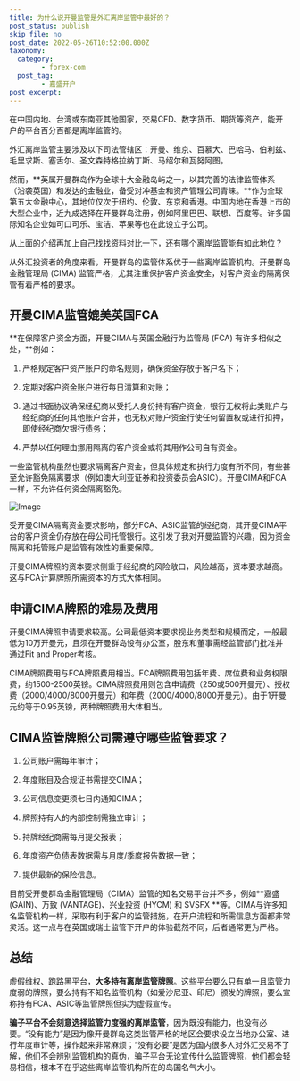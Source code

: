 ```yaml
---
title: 为什么说开曼监管是外汇离岸监管中最好的？
post_status: publish
skip_file: no
post_date: 2022-05-26T10:52:00.000Z
taxonomy:
  category:
        - forex-com
  post_tag:
        - 嘉盛开户
post_excerpt: 
---
```

在中国内地、台湾或东南亚其他国家，交易CFD、数字货币、期货等资产，能开户的平台百分百都是离岸监管的。

外汇离岸监管主要涉及以下司法管辖区：开曼、维京、百慕大、巴哈马、伯利兹、毛里求斯、塞舌尔、圣文森特格拉纳丁斯、马绍尔和瓦努阿图。

然而，**英属开曼群岛作为全球十大金融岛屿之一，以其完善的法律监管体系（沿袭英国）和发达的金融业，备受对冲基金和资产管理公司青睐。**作为全球第五大金融中心，其地位仅次于纽约、伦敦、东京和香港。中国内地在香港上市的大型企业中，近九成选择在开曼群岛注册，例如阿里巴巴、联想、百度等。许多国际知名企业如可口可乐、宝洁、苹果等也在此设立子公司。

从上面的介绍再加上自己找找资料对比一下，还有哪个离岸监管能有如此地位？

从外汇投资者的角度来看，开曼群岛的监管体系优于一些离岸监管机构。开曼群岛金融管理局 (CIMA) 监管严格，尤其注重保护客户资金安全，对客户资金的隔离保管有着严格的要求。

## 开曼CIMA监管媲美英国FCA

**在保障客户资金方面，开曼CIMA与英国金融行为监管局 (FCA) 有许多相似之处，**例如：

1. 严格规定客户资产账户的命名规则，确保资金存放于客户名下；

1. 定期对客户资金账户进行每日清算和对账；

1. 通过书面协议确保经纪商以受托人身份持有客户资金，银行无权将此类账户与经纪商的任何其他账户合并，也无权对账户资金行使任何留置权或进行扣押，即使经纪商欠银行债务；

1. 严禁以任何理由挪用隔离的客户资金或将其用作公司自有资金。

一些监管机构虽然也要求隔离客户资金，但具体规定和执行力度有所不同，有些甚至允许豁免隔离要求（例如澳大利亚证券和投资委员会ASIC）。开曼CIMA和FCA一样，不允许任何资金隔离豁免。

![Image](https://prod-files-secure.s3.us-west-2.amazonaws.com/39ed1227-6d7d-4570-be36-9ccd4a2c4241/bd849744-3fcb-4a37-8312-357962c8f065/image.png?X-Amz-Algorithm=AWS4-HMAC-SHA256&X-Amz-Content-Sha256=UNSIGNED-PAYLOAD&X-Amz-Credential=ASIAZI2LB466VLEB26KM%2F20250214%2Fus-west-2%2Fs3%2Faws4_request&X-Amz-Date=20250214T041355Z&X-Amz-Expires=3600&X-Amz-Security-Token=IQoJb3JpZ2luX2VjEPv%2F%2F%2F%2F%2F%2F%2F%2F%2F%2FwEaCXVzLXdlc3QtMiJHMEUCIQC2PF%2Fe%2FtD26uGNH2u4Xs3VFcWHLPGLA%2BlzX2hAfXTLdwIgayi3amuUNn4uGwNUPWkkh%2F1StcCNuB%2BTM7bytU4mpoAq%2FwMIJBAAGgw2Mzc0MjMxODM4MDUiDCoyzSEZDuRcPp0TMyrcA5rw2emliFIJ3II38AcWfvjEFqyH23O3E3MTVkHNKuR0y4L8vtr3eq3DWBafYuRA9Ci8ew%2F71TCG5UXt2GXxgSEvFZs3lhsl2f%2FfNJL5tbd%2BQafkSi9MW%2BjmAZkkOVBGLZIMpipliliMIcdXtzmbUQebOSEn2XcFzc3yoEOAJvVcG8QiSq7OexA5LxGxjkuJ6BKlXgymcEX5hlqXx3PRfUBoWB6mOocdOvipsgdeiCppU%2FScccS23HpRN6TOlmhSkok0z3%2B3XwLX%2Bq5Tw6qeXIj35mSbj3aoDTLn%2BuKyJqA5OSpW%2Bmp748jWbPgsaMvE9KlE%2Bye2ssI9cuhqJYV3Vh6CrhD4gQMO57ZHB8wuCzO5PHo%2BlJgtHd0rC6P%2BdZFWAoD%2F0s%2BR8hucNjPa7DmGRhz2ZfYzZycrYlOEeLCbMrxW5SKTxGk5Q4yh9pm%2F9mSiA7l3nk3ZTpkDnk%2BHWe97A0xTSZAcfRnjte2CEBKNfFSljo%2BMUZY0xbxfrRgYg%2FiJvNTw62mkJCcoq7ituKAIAbrC61Y7BePbtKdIyCzT75%2FyjkXkHr44ExjU66qekJfBpcp0Uwz5%2FGqbPSF5l731Em3pgatoNoWqOfdGRDt201pUi9g0uzUzTXrUeh8fMNnpur0GOqUBkeHtwcQgD4YeJ5660QM5ygp6%2FFL5Zlx5dZ9jESwYeJvtq7bW9upwDy9chDv31nga9yVSebl1JPxhazF%2BagUlOtksCO5HGC3F4R13n1eLVog86cclx0lAyhpLiY6PM1xVJshqAvKuSwZwzRSQO%2FYLdAqoWHSGNehcU4jNOVRTATXLwymOSDVwDczl5jo7hUP0%2F5TGU%2BrAk3EnlDreuHUJhd3R%2FqbR&X-Amz-Signature=e67503d8f529b808c9ab14b74a158d81eae4ebcf24ccae8445c127a6b79871f0&X-Amz-SignedHeaders=host&x-id=GetObject)

受开曼CIMA隔离资金要求影响，部分FCA、ASIC监管的经纪商，其开曼CIMA平台的客户资金仍存放在母公司托管银行。这引发了我对开曼监管的兴趣，因为资金隔离和托管账户是监管有效性的重要保障。

开曼CIMA牌照的资本要求侧重于经纪商的风险敞口，风险越高，资本要求越高。这与FCA计算牌照所需资本的方式大体相同。

## **申请CIMA牌照的难易及费用**

开曼CIMA牌照申请要求较高。公司最低资本要求视业务类型和规模而定，一般最低为10万开曼元，且须在开曼群岛设有办公室，股东和董事需经监管部门批准并通过Fit and Proper考核。

CIMA牌照费用与FCA牌照费用相当。FCA牌照费用包括年费、席位费和业务权限费，约1500-2500英镑。CIMA牌照费用则包含申请费（250或500开曼元）、授权费（2000/4000/8000开曼元）和年费（2000/4000/8000开曼元）。由于1开曼元约等于0.95英镑，两种牌照费用大体相当。

## CIMA监管牌照公司需遵守哪些监管要求？

1. 公司账户需每年审计；

1. 年度账目及合规证书需提交CIMA；

1. 公司信息变更须七日内通知CIMA；

1. 牌照持有人的内部控制需独立审计；

1. 持牌经纪商需每月提交报表；

1. 年度资产负债表数据需与月度/季度报告数据一致；

1. 提供最新的保险信息。

目前受开曼群岛金融管理局（CIMA）监管的知名交易平台并不多，例如**嘉盛 (GAIN)、万致 (VANTAGE)、兴业投资 (HYCM) 和 SVSFX **等。CIMA与许多知名监管机构一样，采取有利于客户的监管措施，在开户流程和所需信息方面都非常灵活。这一点与在英国或瑞士监管下开户的体验截然不同，后者通常更为严格。

## 总结

虚假维权、跑路黑平台，**大多持有离岸监管牌照**。这些平台要么只有单一且监管力度弱的牌照，要么持有不知名监管机构（如爱沙尼亚、印尼）颁发的牌照，要么宣称持有FCA、ASIC等监管牌照但实为虚假宣传。

**骗子平台不会刻意选择监管力度强的离岸监管**，因为既没有能力，也没有必要。“没有能力”是因为像开曼群岛这类监管严格的地区会要求设立当地办公室、进行年度审计等，操作起来非常麻烦；“没有必要”是因为国内很多人对外汇交易不了解，他们不会辨别监管机构的真伪，骗子平台无论宣传什么监管牌照，他们都会轻易相信，根本不在乎这些离岸监管机构所在的岛国名气大小。